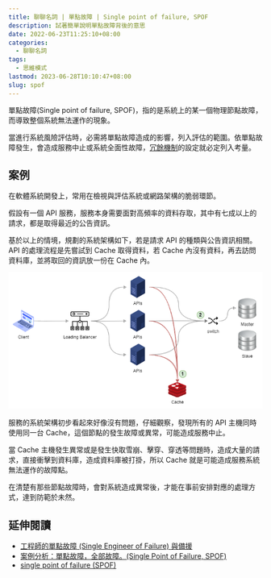 ```yaml
---
title: 聊聊名詞 | 單點故障 | Single point of failure, SPOF
description: 試著簡單說明單點故障背後的意思
date: 2022-06-23T11:25:10+08:00
categories:
  - 聊聊名詞
tags:
  - 思維模式
lastmod: 2023-06-28T10:10:47+08:00
slug: spof
---
```


單點故障(Single point of failure, SPOF)，指的是系統上的某一個物理節點故障，而導致整個系統無法運作的現象。

當進行系統風險評估時，必需將單點故障造成的影響，列入評估的範圍。依單點故障發生，會造成服務中止或系統全面性故障，[冗餘機制](../redundancy/index.md)的設定就必定列入考量。

<!--more-->

## 案例

在軟體系統開發上，常用在檢視與評估系統或網路架構的脆弱環節。

假設有一個 API 服務，服務本身需要面對高頻率的資料存取，其中有七成以上的請求，都是取得最近的公告資訊。

基於以上的情境，規劃的系統架構如下，若是請求 API 的種類與公告資訊相關。API 的處理流程是先嘗試到 Cache 取得資料，若 Cache 內沒有資料，再去訪問資料庫，並將取回的資訊放一份在 Cache 內。

![flow](./images/service-data-flow.png)

服務的系統架構初步看起來好像沒有問題，仔細觀察，發現所有的 API 主機同時使用同一台 Cache，這個節點的發生故障或異常，可能造成服務中止。

當 Cache 主機發生異常或是發生快取雪崩、擊穿、穿透等問題時，造成大量的請求，直接衝擊到資料庫，造成資料庫被打掛，所以 Cache 就是可能造成服務系統無法運作的故障點。

在清楚有那些節點故障時，會對系統造成異常後，才能在事前安排對應的處理方式，達到防範於未然。

## 延伸閱讀

- [工程師的單點故障 (Single Engineer of Failure) 與備援](https://data.leafwind.tw/single-engineer-of-failure-947e2ede1039)
- [案例分析：單點故障，全部故障。(Single Point of Failure, SPOF)](https://showipprotocols-tw.blogspot.com/2013/11/single-point-of-failure-spof.html)
- [single point of failure (SPOF)](https://www.techtarget.com/searchdatacenter/definition/Single-point-of-failure-SPOF)